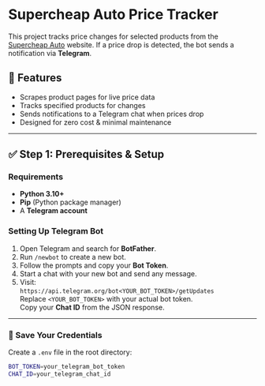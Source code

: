 # Supercheap Auto Price Tracker

This project tracks price changes for selected products from the [Supercheap Auto](https://www.supercheapauto.com.au/) website. If a price drop is detected, the bot sends a notification via **Telegram**.

## 🚀 Features

- Scrapes product pages for live price data
- Tracks specified products for changes
- Sends notifications to a Telegram chat when prices drop
- Designed for zero cost & minimal maintenance

---

## ✅ Step 1: Prerequisites & Setup

### Requirements

- **Python 3.10+**
- **Pip** (Python package manager)
- A **Telegram account**

### Setting Up Telegram Bot

1. Open Telegram and search for **BotFather**.
2. Run `/newbot` to create a new bot.
3. Follow the prompts and copy your **Bot Token**.
4. Start a chat with your new bot and send any message.
5. Visit:  
   `https://api.telegram.org/bot<YOUR_BOT_TOKEN>/getUpdates`  
   Replace `<YOUR_BOT_TOKEN>` with your actual bot token.  
   Copy your **Chat ID** from the JSON response.

---

### 🔑 Save Your Credentials

Create a `.env` file in the root directory:

```bash
BOT_TOKEN=your_telegram_bot_token
CHAT_ID=your_telegram_chat_id
```
